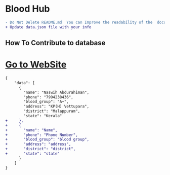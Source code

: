 # Blood Hub

```diff
- Do Not Delete README.md  You can Improve the readability of the  document
+ Update data.json file with your info
```

## How To Contribute to database

# [Go to WebSite](https://blood-hub.herokuapp.com/)

```diff
{
    "data": [
      {
        "name": "Naswih Abdurahiman",
        "phone": "7994238436",
        "blood_group": "A+",
        "address": "KP(H) Vettupara",
        "district": "Malappuram",
        "state": "Kerala"
+     },
+     {
+       "name": "Name",
+       "phone": "Phone Number",
+       "blood_group": "blood group",
+       "address": "address",
+       "district": "district",
+       "state": "state"
      }
    ]
}
```
